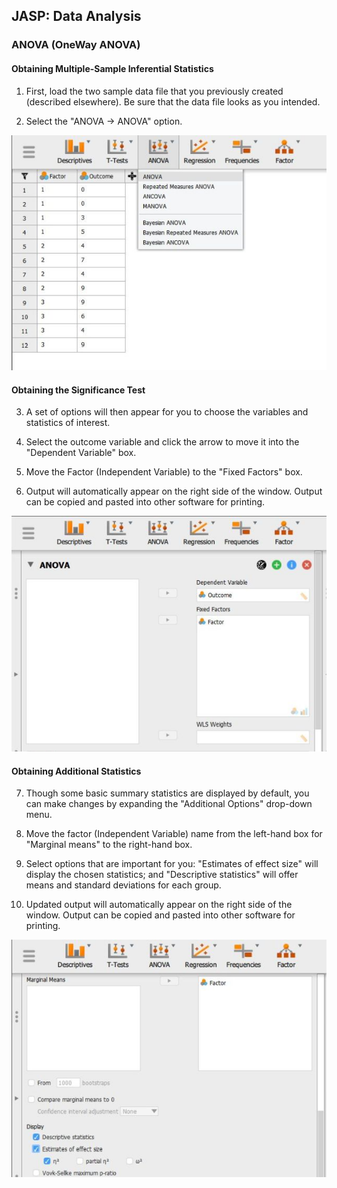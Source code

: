 ## JASP: Data Analysis

### ANOVA (OneWay ANOVA) 

#### Obtaining Multiple-Sample Inferential Statistics

1. First, load the two sample data file that you previously created (described elsewhere). Be sure that the data file looks as you intended. 

2. Select the "ANOVA → ANOVA" option. 

<p align="center"><kbd><img src="oneway1.png"></kbd></p>

#### Obtaining the Significance Test

3. A set of options will then appear for you to choose the variables and statistics of interest.

4. Select the outcome variable and click the arrow to move it into the "Dependent  Variable" box. 

5. Move the Factor (Independent Variable) to the "Fixed Factors" box.

6. Output will automatically appear on the right side of the window. Output can be copied and pasted into other software for printing.

<p align="center"><kbd><img src="oneway2.png"></kbd></p>

#### Obtaining Additional Statistics

7. Though some basic summary  statistics are displayed by default, you can make changes by expanding the "Additional Options" drop-down menu.

8. Move the factor (Independent Variable) name from the left-hand box for "Marginal means" to the right-hand box. 

9. Select options that are important for you: "Estimates of effect size"  will display the chosen statistics; and "Descriptive statistics" will offer means and standard deviations for each group.

10. Updated output will automatically appear on the right side of the window. Output can be copied and pasted into other software for printing.

<p align="center"><kbd><img src="oneway3.png"></kbd></p>
